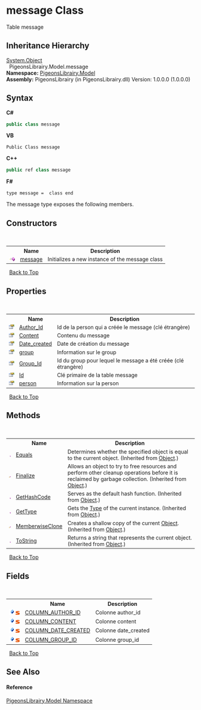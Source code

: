 # message Class
 

Table message


## Inheritance Hierarchy
<a href="http://msdn2.microsoft.com/en-us/library/e5kfa45b" target="_blank">System.Object</a><br />&nbsp;&nbsp;PigeonsLibrairy.Model.message<br />
**Namespace:**&nbsp;<a href="740f9e4a-e251-715e-60bf-e906871d97b4">PigeonsLibrairy.Model</a><br />**Assembly:**&nbsp;PigeonsLibrairy (in PigeonsLibrairy.dll) Version: 1.0.0.0 (1.0.0.0)

## Syntax

**C#**<br />
``` C#
public class message
```

**VB**<br />
``` VB
Public Class message
```

**C++**<br />
``` C++
public ref class message
```

**F#**<br />
``` F#
type message =  class end
```

The message type exposes the following members.


## Constructors
&nbsp;<table><tr><th></th><th>Name</th><th>Description</th></tr><tr><td>![Public method](media/pubmethod.gif "Public method")</td><td><a href="d308ee9b-f2ee-b04a-c82b-4435f27766f9">message</a></td><td>
Initializes a new instance of the message class</td></tr></table>&nbsp;
<a href="#message-class">Back to Top</a>

## Properties
&nbsp;<table><tr><th></th><th>Name</th><th>Description</th></tr><tr><td>![Public property](media/pubproperty.gif "Public property")</td><td><a href="891a0ecc-c4d2-8b37-7dfd-c8156355e2c5">Author_Id</a></td><td>
Id de la person qui a créée le message (clé étrangère)</td></tr><tr><td>![Public property](media/pubproperty.gif "Public property")</td><td><a href="395c569b-c3a3-06aa-6ebf-6c9651f260ff">Content</a></td><td>
Contenu du message</td></tr><tr><td>![Public property](media/pubproperty.gif "Public property")</td><td><a href="44ba2d1d-f841-313a-fccf-e76cfe2beaf9">Date_created</a></td><td>
Date de création du message</td></tr><tr><td>![Public property](media/pubproperty.gif "Public property")</td><td><a href="66e30d9e-041f-1edd-b18f-42995ec41398">group</a></td><td>
Information sur le group</td></tr><tr><td>![Public property](media/pubproperty.gif "Public property")</td><td><a href="1bd06969-f64e-2cdd-745d-3a47d9725a0f">Group_Id</a></td><td>
Id du group pour lequel le message a été créée (clé étrangère)</td></tr><tr><td>![Public property](media/pubproperty.gif "Public property")</td><td><a href="fbf08953-d8bf-f815-dee2-2a710216149c">Id</a></td><td>
Clé primaire de la table message</td></tr><tr><td>![Public property](media/pubproperty.gif "Public property")</td><td><a href="cf609bc7-aaaf-76a3-01c7-4649ddbd6150">person</a></td><td>
Information sur la person</td></tr></table>&nbsp;
<a href="#message-class">Back to Top</a>

## Methods
&nbsp;<table><tr><th></th><th>Name</th><th>Description</th></tr><tr><td>![Public method](media/pubmethod.gif "Public method")</td><td><a href="http://msdn2.microsoft.com/en-us/library/bsc2ak47" target="_blank">Equals</a></td><td>
Determines whether the specified object is equal to the current object.
 (Inherited from <a href="http://msdn2.microsoft.com/en-us/library/e5kfa45b" target="_blank">Object</a>.)</td></tr><tr><td>![Protected method](media/protmethod.gif "Protected method")</td><td><a href="http://msdn2.microsoft.com/en-us/library/4k87zsw7" target="_blank">Finalize</a></td><td>
Allows an object to try to free resources and perform other cleanup operations before it is reclaimed by garbage collection.
 (Inherited from <a href="http://msdn2.microsoft.com/en-us/library/e5kfa45b" target="_blank">Object</a>.)</td></tr><tr><td>![Public method](media/pubmethod.gif "Public method")</td><td><a href="http://msdn2.microsoft.com/en-us/library/zdee4b3y" target="_blank">GetHashCode</a></td><td>
Serves as the default hash function.
 (Inherited from <a href="http://msdn2.microsoft.com/en-us/library/e5kfa45b" target="_blank">Object</a>.)</td></tr><tr><td>![Public method](media/pubmethod.gif "Public method")</td><td><a href="http://msdn2.microsoft.com/en-us/library/dfwy45w9" target="_blank">GetType</a></td><td>
Gets the <a href="http://msdn2.microsoft.com/en-us/library/42892f65" target="_blank">Type</a> of the current instance.
 (Inherited from <a href="http://msdn2.microsoft.com/en-us/library/e5kfa45b" target="_blank">Object</a>.)</td></tr><tr><td>![Protected method](media/protmethod.gif "Protected method")</td><td><a href="http://msdn2.microsoft.com/en-us/library/57ctke0a" target="_blank">MemberwiseClone</a></td><td>
Creates a shallow copy of the current <a href="http://msdn2.microsoft.com/en-us/library/e5kfa45b" target="_blank">Object</a>.
 (Inherited from <a href="http://msdn2.microsoft.com/en-us/library/e5kfa45b" target="_blank">Object</a>.)</td></tr><tr><td>![Public method](media/pubmethod.gif "Public method")</td><td><a href="http://msdn2.microsoft.com/en-us/library/7bxwbwt2" target="_blank">ToString</a></td><td>
Returns a string that represents the current object.
 (Inherited from <a href="http://msdn2.microsoft.com/en-us/library/e5kfa45b" target="_blank">Object</a>.)</td></tr></table>&nbsp;
<a href="#message-class">Back to Top</a>

## Fields
&nbsp;<table><tr><th></th><th>Name</th><th>Description</th></tr><tr><td>![Public field](media/pubfield.gif "Public field")![Static member](media/static.gif "Static member")</td><td><a href="905742a5-4818-3156-e872-c0f797b89195">COLUMN_AUTHOR_ID</a></td><td>
Colonne author_id</td></tr><tr><td>![Public field](media/pubfield.gif "Public field")![Static member](media/static.gif "Static member")</td><td><a href="27d80fe3-5ca0-05e7-d094-f5738253fb17">COLUMN_CONTENT</a></td><td>
Colonne content</td></tr><tr><td>![Public field](media/pubfield.gif "Public field")![Static member](media/static.gif "Static member")</td><td><a href="5002d275-0141-e018-185d-ae195751fb8d">COLUMN_DATE_CREATED</a></td><td>
Colonne date_created</td></tr><tr><td>![Public field](media/pubfield.gif "Public field")![Static member](media/static.gif "Static member")</td><td><a href="e3a1f568-44d4-e901-b6af-68d0c53eadff">COLUMN_GROUP_ID</a></td><td>
Colonne group_id</td></tr></table>&nbsp;
<a href="#message-class">Back to Top</a>

## See Also


#### Reference
<a href="740f9e4a-e251-715e-60bf-e906871d97b4">PigeonsLibrairy.Model Namespace</a><br />